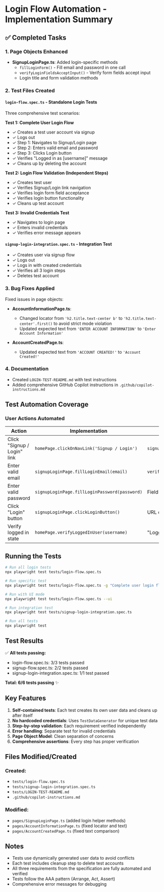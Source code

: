 # Login Flow Automation - Implementation Summary

## ✅ Completed Tasks

### 1. Page Objects Enhanced
- **SignupLoginPage.ts**: Added login-specific methods
  - `fillLoginForm()` - Fill email and password in one call
  - `verifyLoginFieldsAcceptInput()` - Verify form fields accept input
  - Login title and form validation methods

### 2. Test Files Created

#### `login-flow.spec.ts` - Standalone Login Tests
Three comprehensive test scenarios:

**Test 1: Complete User Login Flow**
- ✓ Creates a test user account via signup
- ✓ Logs out
- ✓ Step 1: Navigates to Signup/Login page
- ✓ Step 2: Enters valid email and password
- ✓ Step 3: Clicks Login button
- ✓ Verifies "Logged in as [username]" message
- ✓ Cleans up by deleting the account

**Test 2: Login Flow Validation (Independent Steps)**
- ✓ Creates test user
- ✓ Verifies Signup/Login link navigation
- ✓ Verifies login form field acceptance
- ✓ Verifies login button functionality
- ✓ Cleans up test account

**Test 3: Invalid Credentials Test**
- ✓ Navigates to login page
- ✓ Enters invalid credentials
- ✓ Verifies error message appears

#### `signup-login-integration.spec.ts` - Integration Test
- ✓ Creates user via signup flow
- ✓ Logs out
- ✓ Logs in with created credentials
- ✓ Verifies all 3 login steps
- ✓ Deletes test account

### 3. Bug Fixes Applied
Fixed issues in page objects:
- **AccountInformationPage.ts**: 
  - Changed locator from `'h2.title.text-center b'` to `'h2.title.text-center'.first()` to avoid strict mode violation
  - Updated expected text from `'ENTER ACCOUNT INFORMATION'` to `'Enter Account Information'`

- **AccountCreatedPage.ts**:
  - Updated expected text from `'ACCOUNT CREATED!'` to `'Account Created!'`

### 4. Documentation
- Created `LOGIN-TEST-README.md` with test instructions
- Added comprehensive GitHub Copilot instructions in `.github/copilot-instructions.md`

## Test Automation Coverage

### User Actions Automated
| Action | Implementation | Verification |
|--------|---------------|--------------|
| Click "Signup / Login" link | `homePage.clickOnNavLink('Signup / Login')` | `signupLoginPage.verifySignupLoginPageOpened()` |
| Enter valid email | `signupLoginPage.fillLoginEmail(email)` | `verifyLoginFieldsAcceptInput(email, password)` |
| Enter valid password | `signupLoginPage.fillLoginPassword(password)` | Field value verification |
| Click "Login" button | `signupLoginPage.clickLoginButton()` | URL check + logged in message |
| Verify logged in state | `homePage.verifyLoggedInUser(username)` | "Logged in as [username]" text visible |

## Running the Tests

```bash
# Run all login tests
npx playwright test tests/login-flow.spec.ts

# Run specific test
npx playwright test tests/login-flow.spec.ts -g "Complete user login flow"

# Run with UI mode
npx playwright test tests/login-flow.spec.ts --ui

# Run integration test
npx playwright test tests/signup-login-integration.spec.ts

# Run all tests
npx playwright test
```

## Test Results

✅ **All tests passing:**
- login-flow.spec.ts: 3/3 tests passed
- signup-flow.spec.ts: 2/2 tests passed
- signup-login-integration.spec.ts: 1/1 test passed

**Total: 6/6 tests passing** ✨

## Key Features

1. **Self-contained tests**: Each test creates its own user data and cleans up after itself
2. **No hardcoded credentials**: Uses `TestDataGenerator` for unique test data
3. **Step-by-step validation**: Each requirement verified independently
4. **Error handling**: Separate test for invalid credentials
5. **Page Object Model**: Clean separation of concerns
6. **Comprehensive assertions**: Every step has proper verification

## Files Modified/Created

### Created:
- `tests/login-flow.spec.ts`
- `tests/signup-login-integration.spec.ts`
- `tests/LOGIN-TEST-README.md`
- `.github/copilot-instructions.md`

### Modified:
- `pages/SignupLoginPage.ts` (added login helper methods)
- `pages/AccountInformationPage.ts` (fixed locator and text)
- `pages/AccountCreatedPage.ts` (fixed text comparison)

## Notes

- Tests use dynamically generated user data to avoid conflicts
- Each test includes cleanup step to delete test accounts
- All three requirements from the specification are fully automated and verified
- Tests follow the AAA pattern (Arrange, Act, Assert)
- Comprehensive error messages for debugging
